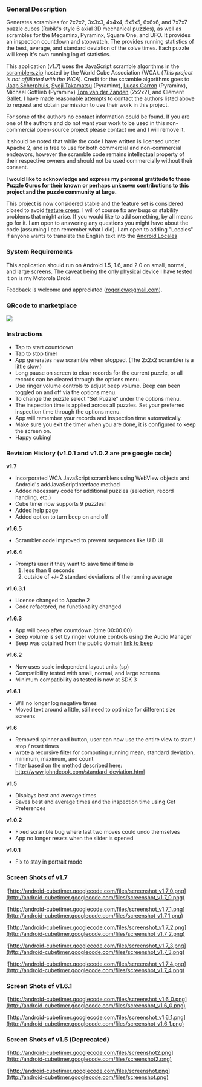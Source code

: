 ### General Description ###
Generates scrambles for 2x2x2, 3x3x3, 4x4x4, 5x5x5, 6x6x6, and 7x7x7 puzzle cubes (Rubik's style 6 axial 3D mechanical puzzles), as well as scrambles for the Megaminx, Pyraminx, Square One, and UFO. It provides an inspection countdown and stopwatch. The provides running statistics of the best, average, and standard deviation of the solve times. Each puzzle will keep it's own running log of statistics.

This application (v1.7) uses the JavaScript scramble algorithms in the [scramblers.zip](http://www.worldcubeassociation.org/regulations/scrambles.zip) hosted by the World Cube Association (WCA). (_This project is not affiliated with the WCA_). Credit for the scramble algorithms goes to [Jaap Scherphuis](http://www.jaapsch.net/puzzles/), [Syoji Takamatsu](http://reddragon.nce.buttobi.net/) (Pyraminx), [Lucas Garron](http://garron.us/) (Pyraminx), Michael Gottlieb (Pyraminx) [Tom van der Zanden](http://www.tomvanderzanden.nl) (2x2x2), and Clément Gallet. I have made reasonable attempts to contact the authors listed above to request and obtain permission to use their work in this project.

For some of the authors no contact information could be found. If you are one of the authors and do not want your work to be used in this non-commercial open-source project please contact me and I will remove it.

It should be noted that while the code I have written is licensed under Apache 2, and is free to use for both commercial and non-commercial endeavors, however the scramble code remains intellectual property of their respective owners and should not be used commercially without their consent.

**I would like to acknowledge and express my personal gratitude to these Puzzle Gurus for their known or perhaps unknown contributions to this project and the puzzle community at large.**

This project is now considered stable and the feature set is considered closed to avoid [feature creep](http://en.wikipedia.org/wiki/Feature_creep). I will of course fix any bugs or stability problems that might arise. If you would like to add something, by all means go for it. I am open to answering any questions you might have about the code (assuming I can remember what I did). I am open to adding "Locales" if anyone wants to translate the English text into the [Android Locales](http://developer.android.com/sdk/android-2.0.html#locs)

### System Requirements ###
This application should run on Android 1.5, 1.6, and 2.0 on small, normal, and large screens. The caveat being the only physical device I have tested it on is my Motorola Droid.

Feedback is welcome and appreciated (rogerlew@gmail.com).


### QRcode to marketplace ###
[![](http://android-cubetimer.googlecode.com/files/qrcode.png)](http://android-cubetimer.googlecode.com/files/cubetimer_v1.7.apk)

### Instructions ###
  * Tap to start countdown
  * Tap to stop timer
  * App generates new scramble when stopped. (The 2x2x2 scrambler is a little slow.)
  * Long pause on screen to clear records for the current puzzle, or all records can be   cleared through the options menu.
  * Use ringer volume controls to adjust beep volume. Beep can been toggled on and off via the options menu.
  * To change the puzzle select "Set Puzzle" under the options menu.
  * The inspection time is applied across all puzzles. Set your preferred inspection time through the options menu.
  * App will remember your records and inspection time automatically.
  * Make sure you exit the timer when you are done, it is configured to keep the screen on.
  * Happy cubing!
### Revision History (v1.0.1 and v1.0.2 are pre google code) ###
**v1.7**
  * Incorporated WCA JavaScript scramblers using WebView objects and Android's addJavaScriptInterface method
  * Added necessary code for additional puzzles (selection, record handling, etc.)
  * Cube timer now supports 9 puzzles!
  * Added help page
  * Added option to turn beep on and off

**v1.6.5**
  * Scrambler code improved to prevent sequences like U D Ui

**v1.6.4**
  * Prompts user if they want to save time if time is
    1. less than 8 seconds
    1. outside of +/- 2 standard deviations of the running average

**v1.6.3.1**
  * License changed to Apache 2
  * Code refactored, no functionality changed

**v1.6.3**
  * App will beep after countdown (time 00:00.00)
  * Beep volume is set by ringer volume controls using the Audio Manager
  * Beep was obtained from the public domain [link to beep](http://www.partnersinrhyme.com/soundfx/PDsoundfx/PDsoundfx_sounds/beep_sounds/beep_beep-pure_wav.shtml)

**v1.6.2**
  * Now uses scale independent layout units (sp)
  * Compatibility tested with small, normal, and large screens
  * Minimum compatibility as tested is now at SDK 3

**v1.6.1**
  * Will no longer log negative times
  * Moved text around a little, still need to optimize for different size screens

**v1.6**
  * Removed spinner and button, user can now use the entire view to start / stop / reset times
  * wrote a recursive filter for computing running mean, standard deviation, minimum, maximum, and count
  * filter based on the method described here: http://www.johndcook.com/standard_deviation.html

**v1.5**
  * Displays best and average times
  * Saves best and average times and the inspection time using Get Preferences

**v1.0.2**
  * Fixed scramble bug where last two moves could undo themselves
  * App no longer resets when the slider is opened

**v1.0.1**
  * Fix to stay in portrait mode

### Screen Shots of v1.7 ###
![http://android-cubetimer.googlecode.com/files/screenshot_v1.7_0.png](http://android-cubetimer.googlecode.com/files/screenshot_v1.7_0.png)

![http://android-cubetimer.googlecode.com/files/screenshot_v1.7_1.png](http://android-cubetimer.googlecode.com/files/screenshot_v1.7_1.png)

![http://android-cubetimer.googlecode.com/files/screenshot_v1.7_2.png](http://android-cubetimer.googlecode.com/files/screenshot_v1.7_2.png)

![http://android-cubetimer.googlecode.com/files/screenshot_v1.7_3.png](http://android-cubetimer.googlecode.com/files/screenshot_v1.7_3.png)

![http://android-cubetimer.googlecode.com/files/screenshot_v1.7_4.png](http://android-cubetimer.googlecode.com/files/screenshot_v1.7_4.png)

### Screen Shots of v1.6.1 ###
![http://android-cubetimer.googlecode.com/files/screenshot_v1.6_0.png](http://android-cubetimer.googlecode.com/files/screenshot_v1.6_0.png)

![http://android-cubetimer.googlecode.com/files/screenshot_v1.6_1.png](http://android-cubetimer.googlecode.com/files/screenshot_v1.6_1.png)


### Screen Shots of v1.5 (Deprecated) ###
![http://android-cubetimer.googlecode.com/files/screenshot2.png](http://android-cubetimer.googlecode.com/files/screenshot2.png)

![http://android-cubetimer.googlecode.com/files/screenshot.png](http://android-cubetimer.googlecode.com/files/screenshot.png)